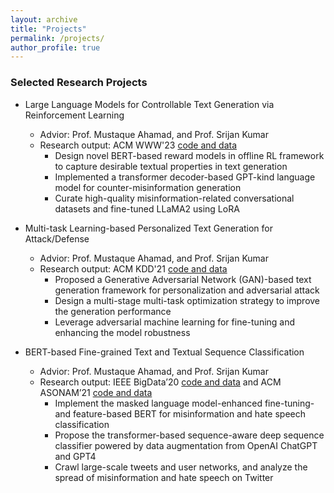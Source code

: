 ```yaml
---
layout: archive
title: "Projects"
permalink: /projects/
author_profile: true
---
```

### Selected Research Projects
- Large Language Models for Controllable Text Generation via Reinforcement Learning
  * Advior: Prof. Mustaque Ahamad, and Prof. Srijan Kumar
  * Research output: ACM WWW'23 [code and data](https://github.com/claws-lab/MisinfoCorrect)
    - Design novel BERT-based reward models in offline RL framework to capture desirable textual properties in text generation
    - Implemented a transformer decoder-based GPT-kind language model for counter-misinformation generation
    - Curate high-quality misinformation-related conversational datasets and fine-tuned LLaMA2 using LoRA

- Multi-task Learning-based Personalized Text Generation for Attack/Defense
  * Advior: Prof. Mustaque Ahamad, and Prof. Srijan Kumar
  * Research output: ACM KDD'21 [code and data](https://github.com/srijankr/petgen/)
    - Proposed a Generative Adversarial Network (GAN)-based text generation framework for personalization and adversarial attack
    - Design a multi-stage multi-task optimization strategy to improve the generation performance
    - Leverage adversarial machine learning for fine-tuning and enhancing the model robustness

- BERT-based Fine-grained Text and Textual Sequence Classification
  * Advior: Prof. Mustaque Ahamad, and Prof. Srijan Kumar
  * Research output:  IEEE BigData’20  [code and data](https://sites.google.com/view/counter-covid19-misinformation) and ACM ASONAM’21 [code and data](https://www.dropbox.com/sh/g9uglvl3cd61k69/AACEk2O2BEKwRTcGthgROOcWa?dl=0)
    - Implement the masked language model-enhanced fine-tuning- and feature-based BERT for misinformation and hate speech classification
    - Propose the transformer-based sequence-aware deep sequence classifier powered by data augmentation from OpenAI ChatGPT and GPT4
    - Crawl large-scale tweets and user networks, and analyze the spread of misinformation and hate speech on Twitter


